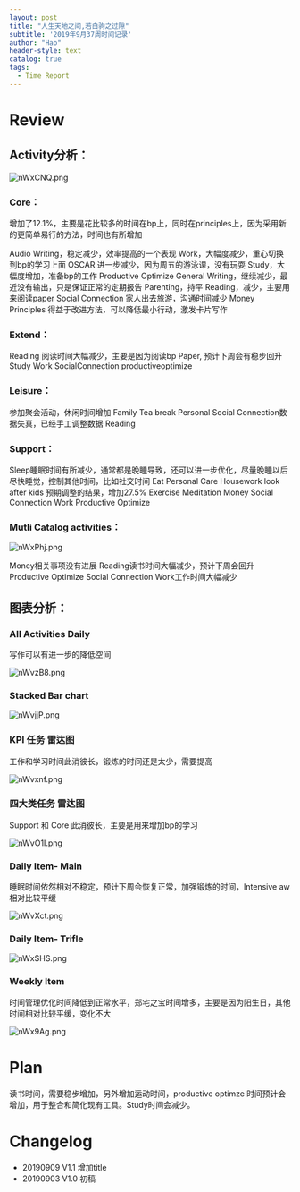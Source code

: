```yaml
---
layout: post
title: "人生天地之间,若白驹之过隙"
subtitle: '2019年9月37周时间记录'
author: "Hao"
header-style: text
catalog: true
tags:
  - Time Report
---
```




# Review 
## Activity分析：

![nWxCNQ.png](https://s2.ax1x.com/2019/09/16/nWxCNQ.png)


### Core：
增加了12.1%，主要是花比较多的时间在bp上，同时在principles上，因为采用新的更简单易行的方法，时间也有所增加


Audio Writing，稳定减少，效率提高的一个表现
Work，大幅度减少，重心切换到bp的学习上面
OSCAR 进一步减少，因为周五的游泳课，没有玩耍
Study，大幅度增加，准备bp的工作
Productive Optimize 
General Writing，继续减少，最近没有输出，只是保证正常的定期报告
Parenting，持平
Reading，减少，主要用来阅读paper
Social Connection 家人出去旅游，沟通时间减少
Money
Principles  得益于改进方法，可以降低最小行动，激发卡片写作



### Extend：

Reading 阅读时间大幅减少，主要是因为阅读bp Paper, 预计下周会有稳步回升
Study
Work
SocialConnection
productiveoptimize



### Leisure：
参加聚会活动，休闲时间增加
Family
Tea break
Personal
Social Connection数据失真，已经手工调整数据
Reading



### Support：

Sleep睡眠时间有所减少，通常都是晚睡导致，还可以进一步优化，尽量晚睡以后尽快睡觉，控制其他时间，比如社交时间
Eat
Personal Care
Housework
look after kids 预期调整的结果，增加27.5%
Exercise
Meditation
Money
Social Connection
Work
Productive Optimize



### Mutli Catalog activities：

![nWxPhj.png](https://s2.ax1x.com/2019/09/16/nWxPhj.png)

Money相关事项没有进展
Reading读书时间大幅减少，预计下周会回升
Productive Optimize
Social Connection
Work工作时间大幅减少



## 图表分析：

### All Activities Daily

写作可以有进一步的降低空间

![nWvzB8.png](https://s2.ax1x.com/2019/09/16/nWvzB8.png)

### Stacked Bar chart

![nWvjjP.png](https://s2.ax1x.com/2019/09/16/nWvjjP.png)


### KPI 任务 雷达图

工作和学习时间此消彼长，锻炼的时间还是太少，需要提高

![nWvxnf.png](https://s2.ax1x.com/2019/09/16/nWvxnf.png)

### 四大类任务 雷达图

Support 和 Core 此消彼长，主要是用来增加bp的学习

![nWvO1I.png](https://s2.ax1x.com/2019/09/16/nWvO1I.png)

### Daily Item- Main

睡眠时间依然相对不稳定，预计下周会恢复正常，加强锻炼的时间，Intensive aw相对比较平缓

![nWvXct.png](https://s2.ax1x.com/2019/09/16/nWvXct.png)



### Daily Item- Trifle

![nWxSHS.png](https://s2.ax1x.com/2019/09/16/nWxSHS.png)

### Weekly Item
时间管理优化时间降低到正常水平，郑宅之宝时间增多，主要是因为阳生日，其他时间相对比较平缓，变化不大

![nWx9Ag.png](https://s2.ax1x.com/2019/09/16/nWx9Ag.png)



# Plan
读书时间，需要稳步增加，另外增加运动时间，productive optimze 时间预计会增加，用于整合和简化现有工具。Study时间会减少。
# Changelog
* 20190909 V1.1 增加title
* 20190903 V1.0 初稿




